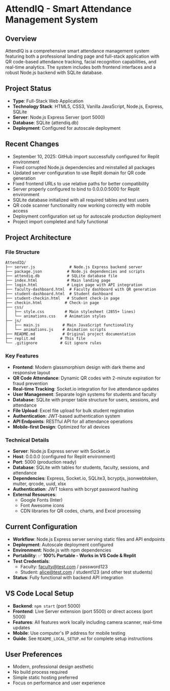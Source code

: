 # AttendIQ - Smart Attendance Management System

## Overview
AttendIQ is a comprehensive smart attendance management system featuring both a professional landing page and full-stack application with QR code-based attendance tracking, facial recognition capabilities, and real-time analytics. The system includes both frontend interfaces and a robust Node.js backend with SQLite database.

## Project Status
- **Type**: Full-Stack Web Application
- **Technology Stack**: HTML5, CSS3, Vanilla JavaScript, Node.js, Express, SQLite
- **Server**: Node.js Express Server (port 5000)
- **Database**: SQLite (attendiq.db)
- **Deployment**: Configured for autoscale deployment

## Recent Changes
- September 10, 2025: GitHub import successfully configured for Replit environment
- Fixed corrupted Node.js dependencies and reinstalled all packages
- Updated server configuration to use Replit domain for QR code generation
- Fixed frontend URLs to use relative paths for better compatibility
- Server properly configured to bind to 0.0.0.0:5000 for Replit environment
- SQLite database initialized with all required tables and test users
- QR code scanner functionality now working correctly with mobile access
- Deployment configuration set up for autoscale production deployment
- Project import completed and fully functional

## Project Architecture
### File Structure
```
AttendIQ/
├── server.js               # Node.js Express backend server
├── package.json           # Node.js dependencies and scripts
├── attendiq.db            # SQLite database file
├── index.html             # Main landing page
├── login.html             # Login page with API integration
├── faculty-dashboard.html  # Faculty dashboard with QR generation
├── student-dashboard.html  # Student dashboard
├── student-checkin.html   # Student check-in page
├── checkin.html          # Check-in page
├── css/
│   ├── style.css         # Main stylesheet (2855+ lines)
│   └── animations.css    # Animation styles
├── js/
│   ├── main.js          # Main JavaScript functionality
│   └── animations.js    # Animation scripts
├── README.md            # Original project documentation
├── replit.md           # This file
└── .gitignore          # Git ignore rules
```

### Key Features
- **Frontend**: Modern glassmorphism design with dark theme and responsive layout
- **QR Code Attendance**: Dynamic QR codes with 2-minute expiration for fraud prevention
- **Real-time Tracking**: Socket.io integration for live attendance updates
- **User Management**: Separate login systems for students and faculty
- **Database**: SQLite with proper table structure for users, sessions, and attendance
- **File Upload**: Excel file upload for bulk student registration
- **Authentication**: JWT-based authentication system
- **API Endpoints**: RESTful API for all attendance operations
- **Mobile-first Design**: Optimized for all devices

### Technical Details
- **Server**: Node.js Express server with Socket.io
- **Host**: 0.0.0.0 (configured for Replit environment)
- **Port**: 5000 (production ready)
- **Database**: SQLite with tables for students, faculty, sessions, and attendance
- **Dependencies**: Express, Socket.io, SQLite3, bcryptjs, jsonwebtoken, multer, qrcode, uuid, xlsx
- **Authentication**: JWT tokens with bcrypt password hashing
- **External Resources**: 
  - Google Fonts (Inter)
  - Font Awesome icons
  - CDN libraries for QR codes, charts, and Excel processing

## Current Configuration
- **Workflow**: Node.js Express server serving static files and API endpoints
- **Deployment**: Autoscale deployment configured  
- **Environment**: Node.js with npm dependencies
- **Portability**: ✅ **100% Portable - Works in VS Code & Replit**
- **Test Credentials**: 
  - Faculty: faculty@test.com / password123
  - Student: alice@test.com / student123 (and other test students)
- **Status**: Fully functional with backend API integration

## VS Code Local Setup
- **Backend**: `npm start` (port 5000)
- **Frontend**: Live Server extension (port 5500) or direct access (port 5000)
- **Features**: All features work locally including camera scanner, real-time updates
- **Mobile**: Use computer's IP address for mobile testing
- **Guide**: See `README_LOCAL_SETUP.md` for complete setup instructions

## User Preferences
- Modern, professional design aesthetic
- No build process required
- Simple static hosting preferred
- Focus on performance and user experience